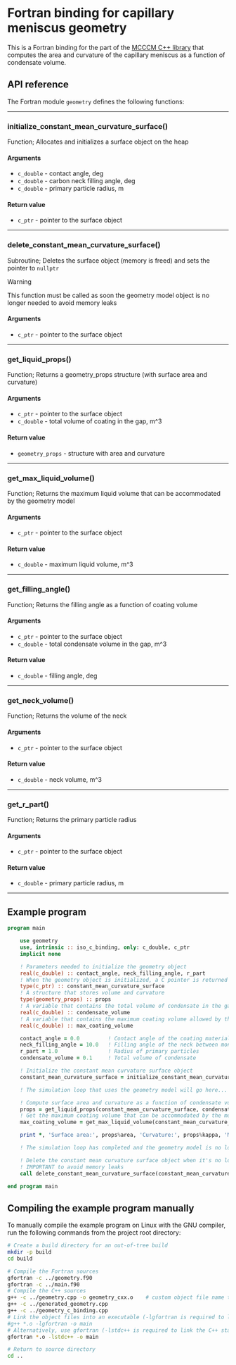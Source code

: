 # Fortran binding for capillary meniscus geometry

This is a Fortran binding for the part of the 
[MCCCM C++ library](https://github.com/egor-demidov/mcccm)
that computes the area and curvature of the capillary
meniscus as a function of condensate volume.

## API reference

The Fortran module `geometry` defines the following functions:

---

### initialize_constant_mean_curvature_surface()

Function; Allocates and initializes a surface object on the heap

#### Arguments

- `c_double` - contact angle, deg
- `c_double` - carbon neck filling angle, deg
- `c_double` - primary particle radius, m

#### Return value

- `c_ptr` - pointer to the surface object

---

### delete_constant_mean_curvature_surface()

Subroutine; Deletes the surface object (memory is freed) and sets the pointer to `nullptr`

> [!WARNING]
> This function must be called as soon the geometry model object is no longer needed to avoid memory leaks

#### Arguments

- `c_ptr` - pointer to the surface object

---

### get_liquid_props()

Function; Returns a geometry_props structure (with surface area and curvature)

#### Arguments

- `c_ptr` - pointer to the surface object
- `c_double` - total volume of coating in the gap, m^3

#### Return value

- `geometry_props` - structure with area and curvature

---

### get_max_liquid_volume()

Function; Returns the maximum liquid volume that can be accommodated by the geometry model

#### Arguments

- `c_ptr` - pointer to the surface object

#### Return value

- `c_double` - maximum liquid volume, m^3

---

### get_filling_angle()

Function; Returns the filling angle as a function of coating volume

#### Arguments

- `c_ptr` - pointer to the surface object
- `c_double` - total condensate volume in the gap, m^3

#### Return value

- `c_double` - filling angle, deg

---

### get_neck_volume()

Function; Returns the volume of the neck

#### Arguments

- `c_ptr` - pointer to the surface object

#### Return value

- `c_double` - neck volume, m^3

---

### get_r_part()

Function; Returns the primary particle radius

#### Arguments

- `c_ptr` - pointer to the surface object

#### Return value

- `c_double` - primary particle radius, m

---

## Example program

```fortran
program main

    use geometry
    use, intrinsic :: iso_c_binding, only: c_double, c_ptr
    implicit none

    ! Parameters needed to initialize the geometry object
    real(c_double) :: contact_angle, neck_filling_angle, r_part
    ! When the geometry object is initialized, a C pointer is returned to Fortran
    type(c_ptr) :: constant_mean_curvature_surface
    ! A structure that stores volume and curvature
    type(geometry_props) :: props
    ! A variable that contains the total volume of condensate in the gap
    real(c_double) :: condensate_volume
    ! A variable that contains the maximum coating volume allowed by the capillary condensation model
    real(c_double) :: max_coating_volume

    contact_angle = 0.0         ! Contact angle of the coating material (degrees)
    neck_filling_angle = 10.0   ! Filling angle of the neck between monomers (degrees)
    r_part = 1.0                ! Radius of primary particles
    condensate_volume = 0.1     ! Total volume of condensate

    ! Initialize the constant mean curvature surface object
    constant_mean_curvature_surface = initialize_constant_mean_curvature_surface(contact_angle, neck_filling_angle, r_part)

    ! The simulation loop that uses the geometry model will go here...

    ! Compute surface area and curvature as a function of condensate volume
    props = get_liquid_props(constant_mean_curvature_surface, condensate_volume)
    ! Get the maximum coating volume that can be accommodated by the model
    max_coating_volume = get_max_liquid_volume(constant_mean_curvature_surface)

    print *, 'Surface area:', props%area, 'Curvature:', props%kappa, 'Max volume:', max_coating_volume

    ! The simulation loop has completed and the geometry model is no longer needed. Clean up...

    ! Delete the constant mean curvature surface object when it's no longer needed
    ! IMPORTANT to avoid memory leaks
    call delete_constant_mean_curvature_surface(constant_mean_curvature_surface)

end program main
```

## Compiling the example program manually

To manually compile the example program on Linux with the GNU compiler, run the following commands from
the project root directory:

```bash
# Create a build directory for an out-of-tree build
mkdir -p build
cd build

# Compile the Fortran sources
gfortran -c ../geometry.f90
gfortran -c ../main.f90
# Compile the C++ sources
g++ -c ../geometry.cpp -o geometry_cxx.o    # custom object file name to prevent name overlaps
g++ -c ../generated_geometry.cpp
g++ -c ../geometry_c_binding.cpp
# Link the object files into an executable (-lgfortran is required to link the Fortran standard library)
#g++ *.o -lgfortran -o main
# Alternatively, use gfortran (-lstdc++ is required to link the C++ standard library)
gfortran *.o -lstdc++ -o main

# Return to source directory
cd ..
```
